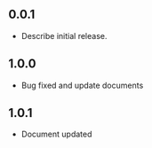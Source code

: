 ## 0.0.1

* Describe initial release.

## 1.0.0

* Bug fixed and update documents

## 1.0.1

* Document updated
